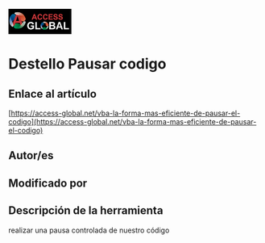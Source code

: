 ﻿![Access-global](/blob/main/Images/Logo1.png)
# Destello Pausar codigo
## Enlace al artículo
[https://access-global.net/vba-la-forma-mas-eficiente-de-pausar-el-codigo](https://access-global.net/vba-la-forma-mas-eficiente-de-pausar-el-codigo)
## Autor/es

## Modificado por

## Descripción de la herramienta
realizar una pausa controlada de nuestro código


